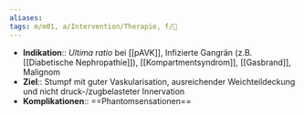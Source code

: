 ```yaml
---
aliases: 
tags: m/m01, a/Intervention/Therapie, f/🔪
---
```

- **Indikation**:: *Ultima ratio* bei [[pAVK]], Infizierte Gangrän (z.B. [[Diabetische Nephropathie]]), [[Kompartmentsyndrom]], [[Gasbrand]], Malignom
- **Ziel**:: Stumpf mit guter Vaskularisation, ausreichender Weichteildeckung und nicht druck-/zugbelasteter Innervation
- **Komplikationen**:: ==Phantomsensationen==